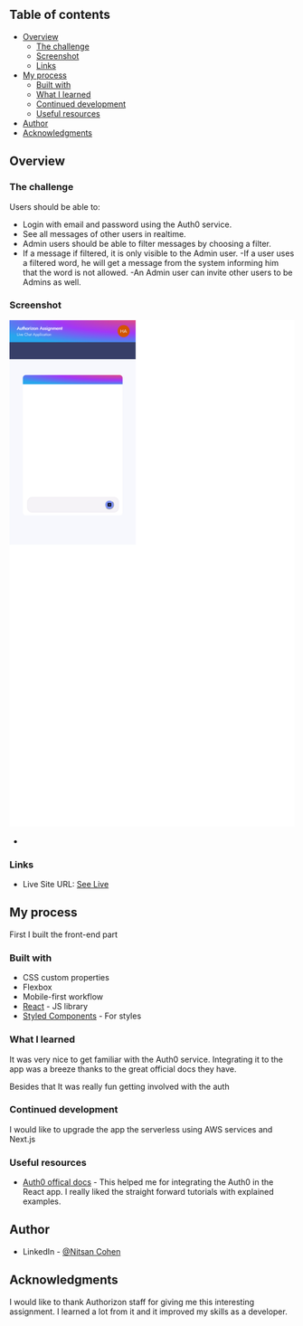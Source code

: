 ## Table of contents

- [Overview](#overview)
  - [The challenge](#the-challenge)
  - [Screenshot](#screenshot)
  - [Links](#links)
- [My process](#my-process)
  - [Built with](#built-with)
  - [What I learned](#what-i-learned)
  - [Continued development](#continued-development)
  - [Useful resources](#useful-resources)
- [Author](#author)
- [Acknowledgments](#acknowledgments)

## Overview

### The challenge

Users should be able to:

- Login with email and password using the Auth0 service.
- See all messages of other users in realtime.
- Admin users should be able to filter messages by choosing a filter.
- If a message if filtered, it is only visible to the Admin user.
  -If a user uses a filtered word, he will get a message from the system informing him that the word is not allowed.
  -An Admin user can invite other users to be Admins as well.

### Screenshot

![](./screenshot.png)

-

### Links

- Live Site URL: [See Live](https://authorizon.netlify.app/)

## My process

First I built the front-end part

### Built with

- CSS custom properties
- Flexbox
- Mobile-first workflow
- [React](https://reactjs.org/) - JS library
- [Styled Components](https://styled-components.com/) - For styles

### What I learned

It was very nice to get familiar with the Auth0 service. Integrating it to the app was a breeze thanks to the great official docs they have.

Besides that It was really fun getting involved with the auth

### Continued development

I would like to upgrade the app the serverless using AWS services and Next.js

### Useful resources

- [Auth0 offical docs](https://auth0.com/docs/) - This helped me for integrating the Auth0 in the React app. I really liked the straight forward tutorials with explained examples.

## Author

- LinkedIn - [@Nitsan Cohen](https://www.linkedin.com/in/nitsan-cohen-64b73920b/)

## Acknowledgments

I would like to thank Authorizon staff for giving me this interesting assignment. I learned a lot from it and it improved my skills as a developer.

